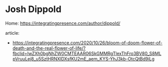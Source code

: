 # Josh Dippold
Home: https://integratingpresence.com/author/dippold/

article:
- https://integratingpresence.com/2020/10/26/bloom-of-doom-flower-of-death-and-the-real-flower-of-life/?fbclid=IwZXh0bgNhZW0CMTEAAR06SkGMMRgTlexThFro3BV80_S8MLpVruuLej8_u5SztHRNXlDXsfKU2mE_aem_KYS-YhJ3kb-OtcQtBd9iLg
